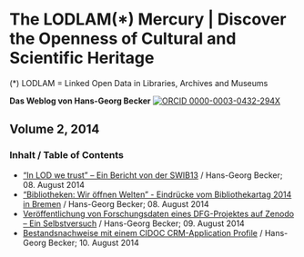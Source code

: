 # The LODLAM(*) Mercury | Discover the Openness of Cultural and Scientific Heritage

(*) LODLAM = Linked Open Data in Libraries, Archives and Museums

**Das Weblog von Hans-Georg Becker** [![ORCID](https://orcid.org/sites/default/files/images/orcid_16x16.png) 0000-0003-0432-294X](https://orcid.org/0000-0003-0432-294X)

## Volume 2, 2014

### Inhalt / Table of Contents

* [“In LOD we trust” – Ein Bericht von der SWIB13]() / Hans-Georg Becker; 08. August 2014
* [“Bibliotheken: Wir öffnen Welten” - Eindrücke vom Bibliothekartag 2014 in Bremen]() / Hans-Georg Becker; 08. August 2014
* [Veröffentlichung von Forschungsdaten eines DFG-Projektes auf Zenodo – Ein Selbstversuch]() / Hans-Georg Becker; 09. August 2014
* [Bestandsnachweise mit einem CIDOC CRM-Application Profile]() / Hans-Georg Becker; 10. August 2014

